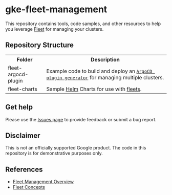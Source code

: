 # gke-fleet-management

This repository contains tools, code samples, and other resources to help you leverage [Fleet](https://cloud.google.com/kubernetes-engine/fleet-management/docs) for managing your clusters.

## Repository Structure

<!-- markdownlint-disable MD033 -->
<table>

  <tr>
    <th style="text-align: center;">Folder</th>
    <th style="text-align: center;">Description</th>
  </tr>
  <tr>
    <td>fleet-argocd-plugin</td>
    <td>
        Example code to build and deploy an <a href="https://argo-cd.readthedocs.io/en/latest/operator-manual/applicationset/Generators-Plugin/"><code>ArgoCD plugin generator</code></a> for managing multiple clusters.
    </td>
  </tr>
  <tr>
    <td>fleet-charts</td>
    <td>
        Sample <a href="https://helm.sh/">Helm</a> Charts for use with <a href="https://cloud.google.com/kubernetes-engine/fleet-management/docs">fleets</a>.
    </td>
  </tr>
</table>
<!-- markdownlint-enable MD033 -->

## Get help

Please use the [Issues page](https://github.com/GoogleCloudPlatform/gke-fleet-management/issues) to provide feedback or submit a bug report.

## Disclaimer

This is not an officially supported Google product. The code in this repository is for demonstrative purposes only.


## References
- [Fleet Management Overview](https://cloud.google.com/kubernetes-engine/fleet-management/docs)
- [Fleet Concepts](https://cloud.google.com/kubernetes-engine/fleet-management/docs/fleet-concepts)
